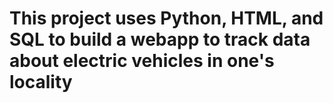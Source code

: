 # This project uses Python, HTML, and SQL to build a webapp to track data about electric vehicles in one's locality

